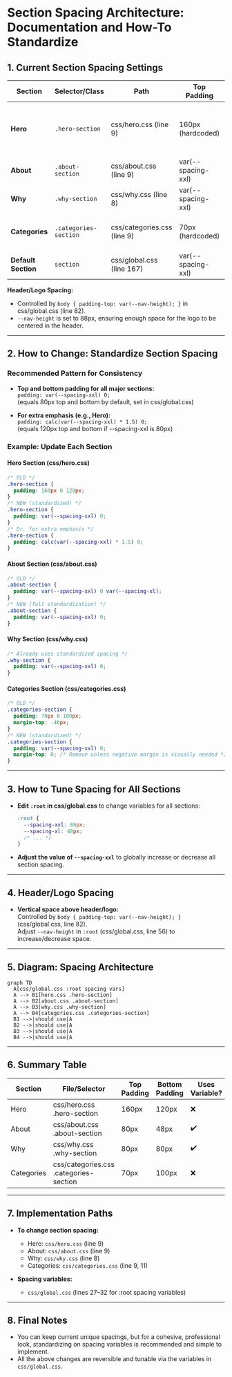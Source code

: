 # Section Spacing Architecture: Documentation and How-To Standardize

## 1. Current Section Spacing Settings

| Section      | Selector/Class           | Path                         | Top Padding           | Bottom Padding        | Notes           |
|--------------|-------------------------|------------------------------|-----------------------|----------------------|-----------------|
| **Hero**     | `.hero-section`         | css/hero.css (line 9)        | 160px (hardcoded)     | 120px (hardcoded)    | Not using variables; much larger than others |
| **About**    | `.about-section`        | css/about.css (line 9)       | var(--spacing-xxl)    | var(--spacing-xl)    | 80px / 48px     |
| **Why**      | `.why-section`          | css/why.css (line 8)         | var(--spacing-xxl)    | var(--spacing-xxl)   | 80px / 80px     |
| **Categories**| `.categories-section`  | css/categories.css (line 9)  | 70px (hardcoded)      | 100px (hardcoded)    | Custom, negative margin applied |
| **Default Section** | `section`        | css/global.css (line 167)    | var(--spacing-xxl)    | 0 (except last)      | 80px top default |

**Header/Logo Spacing:**  
- Controlled by `body { padding-top: var(--nav-height); }` in css/global.css (line 82).  
- `--nav-height` is set to 88px, ensuring enough space for the logo to be centered in the header.

---

## 2. How to Change: Standardize Section Spacing

### Recommended Pattern for Consistency

- **Top and bottom padding for all major sections:**  
  `padding: var(--spacing-xxl) 0;`  
  (equals 80px top and bottom by default, set in css/global.css)

- **For extra emphasis (e.g., Hero):**  
  `padding: calc(var(--spacing-xxl) * 1.5) 0;`  
  (equals 120px top and bottom if --spacing-xxl is 80px)

### Example: Update Each Section

#### Hero Section (css/hero.css)
```css
/* OLD */
.hero-section {
  padding: 160px 0 120px;
}
/* NEW (standardized) */
.hero-section {
  padding: var(--spacing-xxl) 0;
}
/* Or, for extra emphasis */
.hero-section {
  padding: calc(var(--spacing-xxl) * 1.5) 0;
}
```

#### About Section (css/about.css)
```css
/* OLD */
.about-section {
  padding: var(--spacing-xxl) 0 var(--spacing-xl);
}
/* NEW (full standardization) */
.about-section {
  padding: var(--spacing-xxl) 0;
}
```

#### Why Section (css/why.css)
```css
/* Already uses standardized spacing */
.why-section {
  padding: var(--spacing-xxl) 0;
}
```

#### Categories Section (css/categories.css)
```css
/* OLD */
.categories-section {
  padding: 70px 0 100px;
  margin-top: -46px;
}
/* NEW (standardized) */
.categories-section {
  padding: var(--spacing-xxl) 0;
  margin-top: 0; /* Remove unless negative margin is visually needed */
}
```

---

## 3. How to Tune Spacing for All Sections

- **Edit `:root` in css/global.css** to change variables for all sections:
  ```css
  :root {
    --spacing-xxl: 80px;
    --spacing-xl: 48px;
    /* ... */
  }
  ```
- **Adjust the value of `--spacing-xxl`** to globally increase or decrease all section spacing.

---

## 4. Header/Logo Spacing

- **Vertical space above header/logo:**  
  Controlled by `body { padding-top: var(--nav-height); }` (css/global.css, line 82).  
  Adjust `--nav-height` in `:root` (css/global.css, line 56) to increase/decrease space.

---

## 5. Diagram: Spacing Architecture

```mermaid
graph TD
  A[css/global.css :root spacing vars]
  A --> B1[hero.css .hero-section]
  A --> B2[about.css .about-section]
  A --> B3[why.css .why-section]
  A --> B4[categories.css .categories-section]
  B1 -->|should use|A
  B2 -->|should use|A
  B3 -->|should use|A
  B4 -->|should use|A
```

---

## 6. Summary Table

| Section    | File/Selector                  | Top Padding      | Bottom Padding   | Uses Variable? |
|------------|-------------------------------|------------------|------------------|---------------|
| Hero       | css/hero.css .hero-section     | 160px            | 120px            | ❌            |
| About      | css/about.css .about-section   | 80px             | 48px             | ✔️            |
| Why        | css/why.css .why-section       | 80px             | 80px             | ✔️            |
| Categories | css/categories.css .categories-section | 70px           | 100px            | ❌            |

---

## 7. Implementation Paths

- **To change section spacing:**  
  - Hero: `css/hero.css` (line 9)
  - About: `css/about.css` (line 9)
  - Why: `css/why.css` (line 8)
  - Categories: `css/categories.css` (line 9, 11)

- **Spacing variables:**  
  - `css/global.css` (lines 27–32 for :root spacing variables)

---

## 8. Final Notes

- You can keep current unique spacings, but for a cohesive, professional look, standardizing on spacing variables is recommended and simple to implement.
- All the above changes are reversible and tunable via the variables in `css/global.css`.